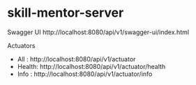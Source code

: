 # skill-mentor-server

Swagger UI
  http://localhost:8080/api/v1/swagger-ui/index.html

Actuators
 - All   : http://localhost:8080/api/v1/actuator
 - Health: http://localhost:8080/api/v1/actuator/health
 - Info  : http://localhost:8080/api/v1/actuator/info
